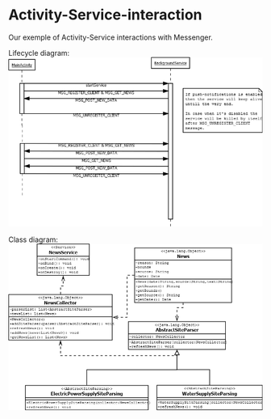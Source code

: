 # Activity-Service-interaction

Our exemple of Activity-Service interactions with Messenger.

Lifecycle diagram:
![Alt text](/team/LifecycleDiagram.png?raw=true "Lifecycle diagram")

Class diagram:
![Alt text](/team/AndroidNewsHakaton.png?raw=true "Class diagram")
